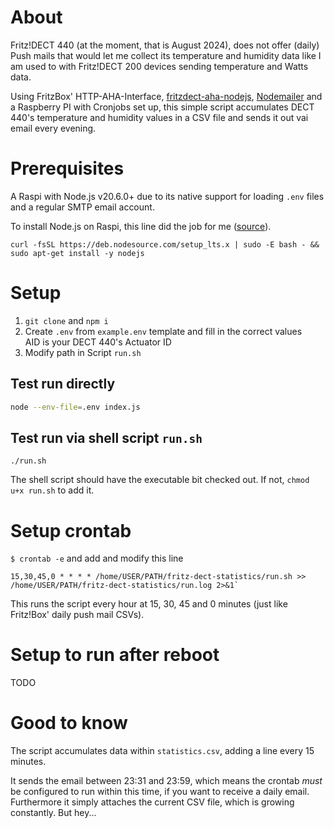 # About
Fritz!DECT 440 (at the moment, that is August 2024), does not offer (daily) Push mails that would let me collect its temperature and humidity data like I am used to with Fritz!DECT 200 devices sending temperature and Watts data.

Using FritzBox' HTTP-AHA-Interface, [fritzdect-aha-nodejs](https://github.com/foxthefox/fritzdect-aha-nodejs), [Nodemailer](https://nodemailer.com/) and a Raspberry PI with Cronjobs set up, this simple script accumulates DECT 440's temperature and humidity values in a CSV file and sends it out vai email every evening.

# Prerequisites
A Raspi with Node.js v20.6.0+ due to its native support for loading `.env` files and a regular SMTP email account.

To install Node.js on Raspi, this line did the job for me ([source](https://gist.github.com/stonehippo/f4ef8446226101e8bed3e07a58ea512a#install-with-apt-using-nodesource-binary-distribution)).
```
curl -fsSL https://deb.nodesource.com/setup_lts.x | sudo -E bash - && sudo apt-get install -y nodejs
```

# Setup
1. `git clone` and `npm i`
2. Create `.env` from `example.env` template and fill in the correct values  
AID is your DECT 440's Actuator ID
3. Modify path in Script `run.sh`

## Test run directly
```bash
node --env-file=.env index.js
```

## Test run via shell script `run.sh`
```
./run.sh
```
The shell script should have the executable bit checked out. If not, `chmod u+x run.sh` to add it.

# Setup crontab
`$ crontab -e` and add and modify this line
```
15,30,45,0 * * * * /home/USER/PATH/fritz-dect-statistics/run.sh >> /home/USER/PATH/fritz-dect-statistics/run.log 2>&1`
```
This runs the script every hour at 15, 30, 45 and 0 minutes (just like Fritz!Box' daily push mail CSVs).

# Setup to run after reboot
TODO

# Good to know
The script accumulates data within `statistics.csv`, adding a line every 15 minutes. 

It sends the email between 23:31 and 23:59, which means the crontab _must_ be configured to run within this time, if you want to receive a daily email. Furthermore it simply attaches the current CSV file, which is growing constantly. But hey...
